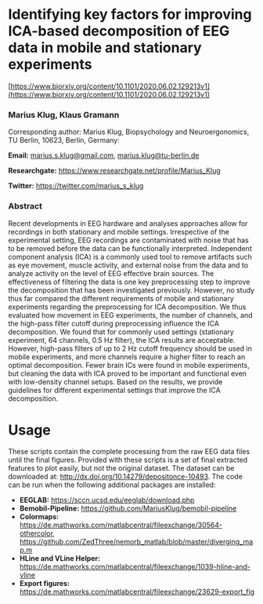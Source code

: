 # Identifying key factors for improving ICA-based decomposition of EEG data in mobile and stationary experiments 

[https://www.biorxiv.org/content/10.1101/2020.06.02.129213v1](https://www.biorxiv.org/content/10.1101/2020.06.02.129213v1)

### Marius Klug, Klaus Gramann

Corresponding author: Marius Klug, Biopsychology and Neuroergonomics, TU Berlin, 10623, Berlin, Germany:

**Email:** marius.s.klug@gmail.com, marius.klug@tu-berlin.de

**Researchgate:** https://www.researchgate.net/profile/Marius_Klug

**Twitter:** https://twitter.com/marius_s_klug


### Abstract
Recent developments in EEG hardware and analyses approaches allow for recordings in both stationary and mobile settings. Irrespective of the experimental setting, EEG recordings are contaminated with noise that has to be removed before the data can be functionally interpreted. Independent component analysis (ICA) is a commonly used tool to remove artifacts such as eye movement, muscle activity, and external noise from the data and to analyze activity on the level of EEG effective brain sources. The effectiveness of filtering the data is one key preprocessing step to improve the decomposition that has been investigated previously. However, no study thus far compared the different requirements of mobile and stationary experiments regarding the preprocessing for ICA decomposition. We thus evaluated how movement in EEG experiments, the number of channels, and the high-pass filter cutoff during preprocessing influence the ICA decomposition. We found that for commonly used settings (stationary experiment, 64 channels, 0.5 Hz filter), the ICA results are acceptable. However, high-pass filters of up to 2 Hz cutoff frequency should be used in mobile experiments, and more channels require a higher filter to reach an optimal decomposition. Fewer brain ICs were found in mobile experiments, but cleaning the data with ICA proved to be important and functional even with low-density channel setups. Based on the results, we provide guidelines for different experimental settings that improve the ICA decomposition.


# Usage
These scripts contain the complete processing from the raw EEG data files until the final figures. Provided with these scripts is a set of final extracted features to plot easily, but not the original dataset. The dataset can be downloaded at: http://dx.doi.org/10.14279/depositonce-10493. The code can be run when the following additional packages are installed:

* **EEGLAB:** https://sccn.ucsd.edu/eeglab/download.php
* **Bemobil-Pipeline:** https://github.com/MariusKlug/bemobil-pipeline
* **Colormaps:** https://de.mathworks.com/matlabcentral/fileexchange/30564-othercolor, https://github.com/ZedThree/nemorb_matlab/blob/master/diverging_map.m
* **HLine and VLine Helper:** https://de.mathworks.com/matlabcentral/fileexchange/1039-hline-and-vline
* **Export figures:** https://de.mathworks.com/matlabcentral/fileexchange/23629-export_fig




